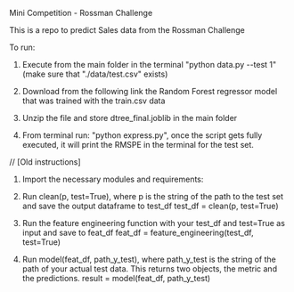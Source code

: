 Mini Competition - Rossman Challenge

This is a repo to predict Sales data from the Rossman Challenge

To run:

1. Execute from the main folder in the terminal "python data.py --test 1" (make sure that "./data/test.csv" exists)

2. Download from the following link the Random Forest regressor model that was trained with the train.csv data

3. Unzip the file and store dtree_final.joblib in the main folder

4. From terminal run: "python express.py", once the script gets fully executed, it will print the RMSPE in the terminal for the test set.


// [Old instructions]

1. Import the necessary modules and requirements:


2. Run clean(p, test=True), where p is the string of the path to the test set and save the output dataframe to test_df
test_df = clean(p, test=True)

3. Run the feature engineering function with your test_df and test=True as input and save to feat_df
feat_df = feature_engineering(test_df, test=True)

4. Run model(feat_df, path_y_test), where path_y_test is the string of the path of your actual test data. This returns two objects, the metric and the predictions. 
result = model(feat_df, path_y_test)
